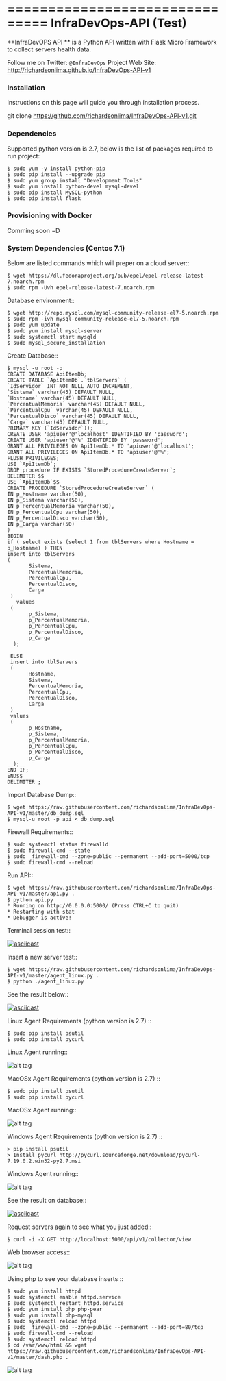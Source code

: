 ===============================
InfraDevOps-API (Test)
===============================

**InfraDevOPS API ** is a Python API written with Flask Micro Framework to collect servers health data.

Follow me on Twitter: `@InfraDevOps`
Project Web Site: http://richardsonlima.github.io/InfraDevOps-API-v1

### Installation

Instructions on this page will guide you through installation process.  

git clone https://github.com/richardsonlima/InfraDevOps-API-v1.git 

### Dependencies

Supported python version is 2.7, below is the list of packages required to run project:

    $ sudo yum -y install python-pip
    $ sudo pip install --upgrade pip
    $ sudo yum group install "Development Tools"
    $ sudo yum install python-devel mysql-devel
    $ sudo pip install MySQL-python
    $ sudo pip install flask

### Provisioning with Docker

Comming soon =D

### System Dependencies (Centos 7.1)
Below are listed commands which will preper on a cloud server::

    $ wget https://dl.fedoraproject.org/pub/epel/epel-release-latest-7.noarch.rpm
    $ sudo rpm -Uvh epel-release-latest-7.noarch.rpm
    
Database environment::

    $ wget http://repo.mysql.com/mysql-community-release-el7-5.noarch.rpm
    $ sudo rpm -ivh mysql-community-release-el7-5.noarch.rpm
    $ sudo yum update
    $ sudo yum install mysql-server
    $ sudo systemctl start mysqld
    $ sudo mysql_secure_installation
    
Create Database::

    $ mysql -u root -p
    CREATE DATABASE ApiItemDb;
    CREATE TABLE `ApiItemDb`.`tblServers` (
    `IdServidor` INT NOT NULL AUTO_INCREMENT,
    `Sistema` varchar(45) DEFAULT NULL,
    `Hostname` varchar(45) DEFAULT NULL,
    `PercentualMemoria` varchar(45) DEFAULT NULL,
    `PercentualCpu` varchar(45) DEFAULT NULL,
    `PercentualDisco` varchar(45) DEFAULT NULL,
    `Carga` varchar(45) DEFAULT NULL,
    PRIMARY KEY (`IdServidor`));  
    CREATE USER 'apiuser'@'localhost' IDENTIFIED BY 'password';
    CREATE USER 'apiuser'@'%' IDENTIFIED BY 'password';
    GRANT ALL PRIVILEGES ON ApiItemDb.* TO 'apiuser'@'localhost';
    GRANT ALL PRIVILEGES ON ApiItemDb.* TO 'apiuser'@'%';
    FLUSH PRIVILEGES;
    USE `ApiItemDb`;
    DROP procedure IF EXISTS `StoredProcedureCreateServer`;
    DELIMITER $$
    USE `ApiItemDb`$$
    CREATE PROCEDURE `StoredProcedureCreateServer` (  
    IN p_Hostname varchar(50),
    IN p_Sistema varchar(50),
    IN p_PercentualMemoria varchar(50),
    IN p_PercentualCpu varchar(50),
    IN p_PercentualDisco varchar(50),
    IN p_Carga varchar(50)
    )
    BEGIN
    if ( select exists (select 1 from tblServers where Hostname = p_Hostname) ) THEN
    insert into tblServers
    (
           Sistema,
           PercentualMemoria,
           PercentualCpu,
           PercentualDisco,
           Carga
     )
       values
     (
           p_Sistema,
           p_PercentualMemoria,
           p_PercentualCpu,
           p_PercentualDisco,
           p_Carga
      );

     ELSE
     insert into tblServers
     (
           Hostname,
           Sistema,
           PercentualMemoria,
           PercentualCpu,
           PercentualDisco,
           Carga
     )
     values
     (
           p_Hostname,
           p_Sistema,
           p_PercentualMemoria,
           p_PercentualCpu,
           p_PercentualDisco,
           p_Carga
      );
    END IF;
    END$$
    DELIMITER ;

Import Database Dump::

    $ wget https://raw.githubusercontent.com/richardsonlima/InfraDevOps-API-v1/master/db_dump.sql
    $ mysql-u root -p api < db_dump.sql
  
Firewall Requirements::

    $ sudo systemctl status firewalld
    $ sudo firewall-cmd --state
    $ sudo  firewall-cmd --zone=public --permanent --add-port=5000/tcp
    $ sudo firewall-cmd --reload

Run API::
    
    $ wget https://raw.githubusercontent.com/richardsonlima/InfraDevOps-API-v1/master/api.py .
    $ python api.py  
    * Running on http://0.0.0.0:5000/ (Press CTRL+C to quit)
    * Restarting with stat
    * Debugger is active!

Terminal session test::

[![asciicast](https://asciinema.org/a/32758.png)](https://asciinema.org/a/32758?autoplay=1)


Insert a new server test::
  
    $ wget https://raw.githubusercontent.com/richardsonlima/InfraDevOps-API-v1/master/agent_linux.py .
    $ python ./agent_linux.py

See the result below::

[![asciicast](https://asciinema.org/a/32760.png)](https://asciinema.org/a/32760)    

Linux Agent Requirements (python version is 2.7) ::

    $ sudo pip install psutil
    $ sudo pip install pycurl
    
Linux Agent running::

![alt tag](https://raw.githubusercontent.com/richardsonlima/InfraDevOps-API-v1/master/docs/images/agent_linux_4.jpg) 

MacOSx Agent Requirements (python version is 2.7) :: 

    $ sudo pip install psutil
    $ sudo pip install pycurl
    
MacOSx Agent running::

![alt tag](https://raw.githubusercontent.com/richardsonlima/InfraDevOps-API-v1/master/docs/images/agent_macosx_4.jpg) 


Windows Agent Requirements (python version is 2.7) ::

    > pip install psutil
    > Install pycurl http://pycurl.sourceforge.net/download/pycurl-7.19.0.2.win32-py2.7.msi

Windows Agent running::

![alt tag](https://raw.githubusercontent.com/richardsonlima/InfraDevOps-API-v1/master/docs/images/agent_win_4.jpg) 

See the result on database::

[![asciicast](https://asciinema.org/a/32762.png)](https://asciinema.org/a/32762)

Request servers again to see what you just added::

    $ curl -i -X GET http://localhost:5000/api/v1/collector/view
    
Web browser access::

![alt tag](https://raw.githubusercontent.com/richardsonlima/InfraDevOps-API-v1/master/docs/images/web_access_1.jpg)        
    
Using php to see your database inserts ::

    $ sudo yum install httpd
    $ sudo systemctl enable httpd.service
    $ sudo systemctl restart httpd.service
    $ sudo yum install php php-pear
    $ sudo yum install php-mysql
    $ sudo systemctl reload httpd
    $ sudo  firewall-cmd --zone=public --permanent --add-port=80/tcp
    $ sudo firewall-cmd --reload
    $ sudo systemctl reload httpd
    $ cd /var/www/html && wget https://raw.githubusercontent.com/richardsonlima/InfraDevOps-API-v1/master/dash.php .
    
![alt tag](https://raw.githubusercontent.com/richardsonlima/InfraDevOps-API-v1/master/docs/images/web_access_4.jpg) 

    
